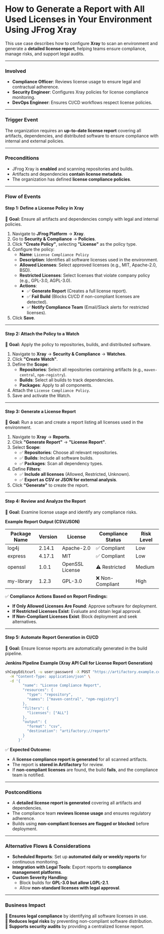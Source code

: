 # How to Generate a Report with All Used Licenses in Your Environment Using JFrog Xray

This use case describes how to configure **Xray** to scan an environment and generate a **detailed license report**, helping teams ensure compliance, manage risks, and support legal audits.

***

### &#x20;**Involved**

* **Compliance Officer**: Reviews license usage to ensure legal and contractual adherence.
* **Security Engineer**: Configures Xray policies for license compliance monitoring.
* **DevOps Engineer**: Ensures CI/CD workflows respect license policies.

***

### **Trigger Event**

The organization requires an **up-to-date license report** covering all artifacts, dependencies, and distributed software to ensure compliance with internal and external policies.

***

### **Preconditions**

* JFrog Xray is **enabled** and scanning repositories and builds.
* Artifacts and dependencies **contain license metadata**.
* The organization has defined **license compliance policies**.

***

### **Flow of Events**

#### **Step 1: Define a License Policy in Xray**

📌 **Goal:** Ensure all artifacts and dependencies comply with legal and internal policies.

1. Navigate to **JFrog Platform** → **Xray**.
2. Go to **Security & Compliance** → **Policies**.
3. Click **"Create Policy"**, selecting **"License"** as the policy type.
4. Configure the policy:
   * **Name**: `License Compliance Policy`
   * **Description**: Identifies all software licenses used in the environment.
   * **Allowed Licenses**: Select approved licenses (e.g., MIT, Apache-2.0, BSD).
   * **Restricted Licenses**: Select licenses that violate company policy (e.g., GPL-3.0, AGPL-3.0).
   * **Actions**:
     * ✅ **Generate Report** (Creates a full license report).
     * ✅ **Fail Build** (Blocks CI/CD if non-compliant licenses are detected).
     * ✅ **Notify Compliance Team** (Email/Slack alerts for restricted licenses).
5. Click **Save**.

***

#### **Step 2: Attach the Policy to a Watch**

📌 **Goal:** Apply the policy to repositories, builds, and distributed software.

1. Navigate to **Xray** → **Security & Compliance** → **Watches**.
2. Click **"Create Watch"**.
3. Define the **Scope**:
   * **Repositories**: Select all repositories containing artifacts (e.g., `maven-central`, `npm-registry`).
   * **Builds**: Select all builds to track dependencies.
   * **Packages**: Apply to all components.
4. Attach the `License Compliance Policy`.
5. Save and activate the Watch.

***

#### **Step 3: Generate a License Report**

📌 **Goal:** Run a scan and create a report listing all licenses used in the environment.

1. Navigate to **Xray** → **Reports**.
2. Click **"Generate Report"** → **"License Report"**.
3. Select **Scope**:
   * ✅ **Repositories**: Choose all relevant repositories.
   * ✅ **Builds**: Include all software builds.
   * ✅ **Packages**: Scan all dependency types.
4. Define **Filters**:
   * ✅ **Include all licenses** (Allowed, Restricted, Unknown).
   * ✅ **Export as CSV or JSON for external analysis**.
5. Click **"Generate"** to create the report.

***

#### **Step 4: Review and Analyze the Report**

📌 **Goal:** Examine license usage and identify any compliance risks.

**Example Report Output (CSV/JSON)**

| Package Name | Version | License         | Compliance Status | Risk Level |
| ------------ | ------- | --------------- | ----------------- | ---------- |
| log4j        | 2.14.1  | Apache-2.0      | ✅ Compliant       | Low        |
| express      | 4.17.1  | MIT             | ✅ Compliant       | Low        |
| openssl      | 1.0.1   | OpenSSL License | ⚠️ Restricted     | Medium     |
| my-library   | 1.2.3   | GPL-3.0         | ❌ Non-Compliant   | High       |

✅ **Compliance Actions Based on Report Findings:**

* **If Only Allowed Licenses Are Found**: Approve software for deployment.
* **If Restricted Licenses Exist**: Evaluate and obtain legal approval.
* **If Non-Compliant Licenses Exist**: Block deployment and seek alternatives.

***

#### **Step 5: Automate Report Generation in CI/CD**

📌 **Goal:** Ensure license reports are automatically generated in the build pipeline.

**Jenkins Pipeline Example (Xray API Call for License Report Generation)**

```sh
shCopyEditcurl -u user:password -X POST "https://artifactory.example.com/xray/api/v1/reports" \
  -H "Content-Type: application/json" \
  -d '{
        "name": "License Compliance Report",
        "resources": {
          "type": "repository",
          "names": ["maven-central", "npm-registry"]
        },
        "filters": {
          "licenses": ["ALL"]
        },
        "output": {
          "format": "csv",
          "destination": "artifactory://reports"
        }
      }'
```

✅ **Expected Outcome:**

* A **license compliance report is generated** for all scanned artifacts.
* The report is **stored in Artifactory** for review.
* If **non-compliant licenses** are found, the build **fails**, and the compliance team is notified.

***

### **Postconditions**

* A **detailed license report is generated** covering all artifacts and dependencies.
* The compliance team **reviews license usage** and ensures regulatory adherence.
* Builds using **non-compliant licenses are flagged or blocked** before deployment.

***

### **Alternative Flows & Considerations**

* **Scheduled Reports**: Set up **automated daily or weekly reports** for continuous monitoring.
* **Integration with Legal Tools**: Export reports to **compliance management platforms**.
* **Custom Severity Handling**:
  * Block builds for **GPL-3.0 but allow LGPL-2.1**.
  * Allow **non-standard licenses with legal approval**.

***

### **Business Impact**

🔹 **Ensures legal compliance** by identifying all software licenses in use.\
🔹 **Reduces legal risks** by preventing non-compliant software distribution.\
🔹 **Supports security audits** by providing a centralized license report.
